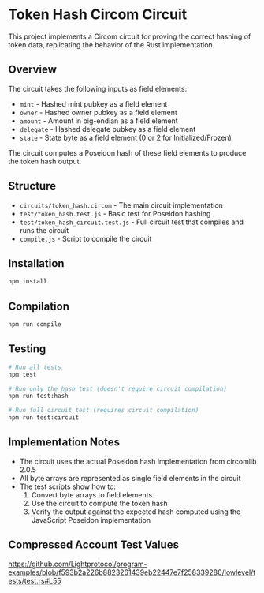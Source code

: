 # Token Hash Circom Circuit

This project implements a Circom circuit for proving the correct hashing of token data, replicating the behavior of the Rust implementation.

## Overview

The circuit takes the following inputs as field elements:
- `mint` - Hashed mint pubkey as a field element
- `owner` - Hashed owner pubkey as a field element
- `amount` - Amount in big-endian as a field element
- `delegate` - Hashed delegate pubkey as a field element
- `state` - State byte as a field element (0 or 2 for Initialized/Frozen)

The circuit computes a Poseidon hash of these field elements to produce the token hash output.

## Structure

- `circuits/token_hash.circom` - The main circuit implementation
- `test/token_hash.test.js` - Basic test for Poseidon hashing
- `test/token_hash_circuit.test.js` - Full circuit test that compiles and runs the circuit
- `compile.js` - Script to compile the circuit

## Installation

```bash
npm install
```

## Compilation

```bash
npm run compile
```

## Testing

```bash
# Run all tests
npm test

# Run only the hash test (doesn't require circuit compilation)
npm run test:hash

# Run full circuit test (requires circuit compilation)
npm run test:circuit
```

## Implementation Notes

- The circuit uses the actual Poseidon hash implementation from circomlib 2.0.5
- All byte arrays are represented as single field elements in the circuit
- The test scripts show how to:
  1. Convert byte arrays to field elements
  2. Use the circuit to compute the token hash
  3. Verify the output against the expected hash computed using the JavaScript Poseidon implementation

## Compressed Account Test Values

https://github.com/Lightprotocol/program-examples/blob/f593b2a226b8823261439eb22447e7f258339280/lowlevel/tests/test.rs#L55
